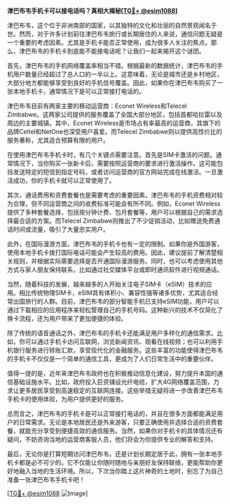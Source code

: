 **津巴布韦手机卡可以接电话吗？真相大揭秘[[TG💪+ @esim1088](https://t.me/s/esim1088)]**

津巴布韦，这个位于非洲南部的国家，以其独特的文化和壮丽的自然景观闻名于世。然而，对于许多计划前往津巴布韦旅行或长期居住的人来说，通信问题无疑是一个重要的考虑因素。尤其是手机卡能否正常使用，成为很多人关注的焦点。那么，津巴布韦的手机卡到底能不能接电话呢？让我们一起来揭开这个谜团。

首先，津巴布韦的手机网络覆盖率相当不错。根据最新的数据统计，津巴布韦的手机用户数量已经超过了总人口的一半以上。这意味着，无论是城市还是乡村地区，大部分地方都能够享受到良好的手机信号覆盖。因此，如果你在津巴布韦购买了一张本地手机卡，通常情况下是可以正常接打电话的。

津巴布韦目前有两家主要的移动运营商：Econet Wireless和Telecel Zimbabwe。这两家公司提供的服务覆盖了全国大部分地区，包括首都哈拉雷以及周边的主要城镇。其中，Econet Wireless是市场占有率最高的运营商，其旗下的品牌Celtel和NetOne也深受用户喜爱。而Telecel Zimbabwe则以提供高性价比的服务著称，尤其适合预算有限的用户。

在使用津巴布韦手机卡时，有几个关键点需要注意。首先是SIM卡激活的问题。通常情况下，当你购买一张新卡后，需要按照运营商的要求进行激活操作。这可能包括发送特定的短信到指定号码，或者访问运营商的官方网站完成在线激活。一旦激活成功，你的手机卡就可以正常使用了。

其次，通话费用和资费套餐也是需要考虑的重要因素。津巴布韦的手机资费相对较为合理，但不同运营商之间的收费标准可能会有所不同。例如，Econet Wireless提供了多种套餐选择，包括按分钟计费、包月套餐等，用户可以根据自己的需求选择最合适的方案。而Telecel Zimbabwe则推出了不少促销活动，比如赠送免费通话时间或流量，吸引了大量忠实用户。

此外，在国际漫游方面，津巴布韦的手机卡也有一定的限制。如果你是外国游客，使用本地手机卡拨打国际电话可能会产生较高的费用。因此，建议提前了解清楚相关规则，并根据实际需要选择是否开通国际漫游服务。同时，也可以考虑使用其他方式与家人朋友保持联系，比如通过社交媒体平台或即时通讯软件进行视频通话。

当然，随着科技的发展，越来越多的人开始关注电子SIM卡（eSIM）技术的应用。相比传统物理SIM卡，eSIM具有体积小、兼容性强等诸多优势，尤其适合经常出国旅行的人群。目前，津巴布韦的部分智能手机已支持eSIM功能，用户可以通过下载相应的应用程序来轻松管理自己的手机号码。这种新兴的技术不仅简化了换卡流程，还为用户带来了更加便捷的体验。

除了传统的语音通话之外，津巴布韦的手机卡还能满足用户多样化的通信需求。比如，你可以通过手机卡访问互联网，浏览新闻资讯、观看在线视频；也可以利用手机银行服务进行转账汇款，享受现代化的金融服务。这些丰富的功能使得津巴布韦的手机卡不仅仅是一个简单的通信工具，更成为了人们日常生活中的重要伙伴。

值得一提的是，近年来津巴布韦政府也在积极推动信息化建设，努力提升本国的通信基础设施水平。比如，政府投入巨资铺设光纤电缆，扩大4G网络覆盖范围，力求让更多居民享受到高速稳定的互联网连接。这些举措无疑将进一步改善津巴布韦手机卡的使用体验，为用户提供更好的服务。

总而言之，津巴布韦的手机卡是可以正常接打电话的，并且在很多方面都能满足用户的日常需求。无论是本地居民还是外来游客，只要正确使用并选择合适的资费套餐，就能充分享受到便捷高效的通信服务。当然，如果你对手机卡的具体情况还有疑问，不妨咨询当地的运营商客服人员，他们将会为你提供专业的解答和支持。

最后，无论你是打算短期访问津巴布韦，还是计划长期定居于此，拥有一张本地手机卡都是必不可少的。它不仅能让你随时随地与亲朋好友保持联络，更能帮助你更好地融入当地的生活环境。所以，下次当你踏上这片神奇的土地时，别忘了为自己准备一张津巴布韦手机卡吧！

[[TG💪+ @esim1088](https://t.me/s/esim1088) ![Image](https://i.postimg.cc/4NQfJmqS/Snipaste-2025-05-13-00-14-12.png)]
